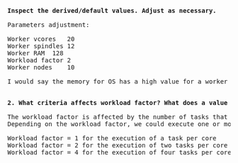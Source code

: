 <pre>
<b>Inspect the derived/default values. Adjust as necessary.</b>

Parameters adjustment:

Worker vcores	20
Worker spindles	12
Worker RAM	128
Workload factor	2
Worker nodes	10

I would say the memory for OS has a high value for a worker node. I think an amount between 0.6% and 0.9% can be enough for the OS. 


<b>2. What criteria affects workload factor? What does a value of 1, 2, or 4 signify?</b>

The workload factor is affected by the number of tasks that are being executed by a core.
Depending on the workload factor, we could execute one or more tasks per core. The schema would be:

Workload factor = 1 for the execution of a task per core
Workload factor = 2 for the execution of two tasks per core
Workload factor = 4 for the execution of four tasks per core
</pre>

